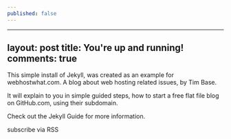 ```yaml
---
published: false
---
```


---
layout: post
title: You're up and running!
comments: true
---
This simple install of Jekyll, was created as an example for webhostwhat.com. A blog about web hosting related issues, by Tim Base.

It will explain to you in simple guided steps, how to start a free flat file blog on GitHub.com, using their subdomain.

Check out the Jekyll Guide for more information.

subscribe via RSS